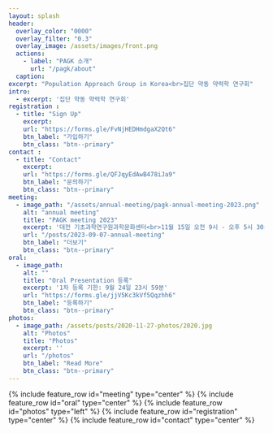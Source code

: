```yaml
---
layout: splash
header:
  overlay_color: "0000"
  overlay_filter: "0.3"
  overlay_image: /assets/images/front.png
  actions:
    - label: "PAGK 소개"
      url: "/pagk/about"
  caption: 
excerpt: "Population Approach Group in Korea<br>집단 약동 약력학 연구회"
intro: 
  - excerpt: '집단 약동 약력학 연구회'
registration :
  - title: "Sign Up"
    excerpt: 
    url: "https://forms.gle/FvNjHEDHmdgaX2Qt6"
    btn_label: "가입하기"
    btn_class: "btn--primary"
contact :
  - title: "Contact"
    excerpt: 
    url: "https://forms.gle/QFJqyEdAwB478iJa9"
    btn_label: "문의하기"
    btn_class: "btn--primary"
meeting:
  - image_path: "/assets/annual-meeting/pagk-annual-meeting-2023.png"
    alt: "annual meeting"
    title: "PAGK meeting 2023"
    excerpt: '대전 기초과학연구원과학문화센터<br>11월 15일 오전 9시 - 오후 5시 30분'
    url: "/posts/2023-09-07-annual-meeting"
    btn_label: "더보기"
    btn_class: "btn--primary"
oral:
  - image_path: 
    alt: ""
    title: "Oral Presentation 등록"
    excerpt: '1차 등록 기한: 9월 24일 23시 59분'
    url: "https://forms.gle/jjV5Kc3kVf5Qqzhh6"
    btn_label: "등록하기"
    btn_class: "btn--primary"
photos:
  - image_path: /assets/posts/2020-11-27-photos/2020.jpg
    alt: "Photos"
    title: "Photos"
    excerpt: ''
    url: "/photos"
    btn_label: "Read More"
    btn_class: "btn--primary"
---
```

{% include feature_row id="meeting" type="center" %}
{% include feature_row id="oral" type="center" %}
{% include feature_row id="photos" type="left" %}
{% include feature_row id="registration" type="center" %}
{% include feature_row id="contact" type="center" %}